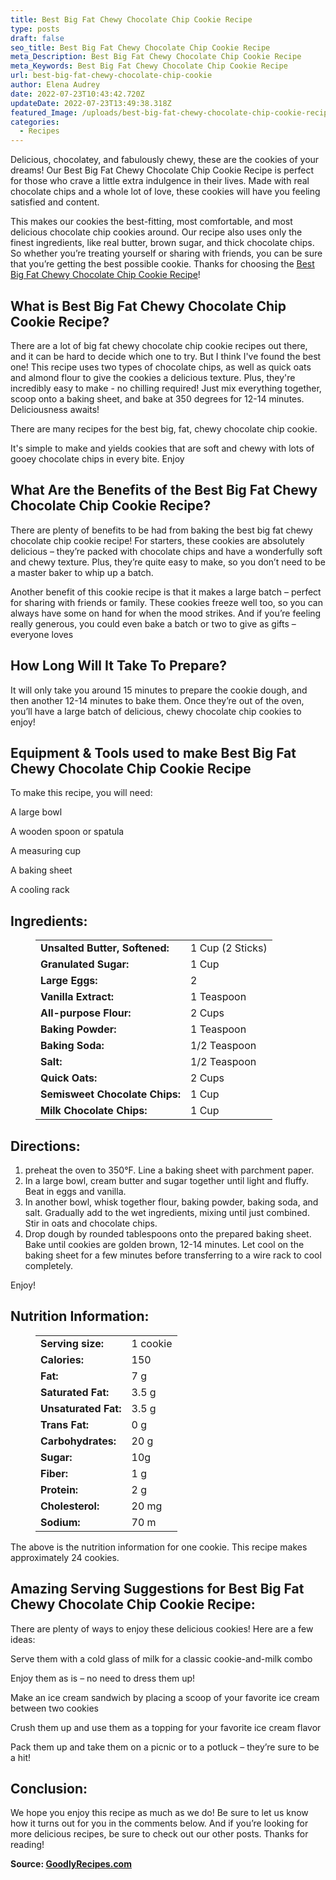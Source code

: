 ```yaml
---
title: Best Big Fat Chewy Chocolate Chip Cookie Recipe
type: posts
draft: false
seo_title: Best Big Fat Chewy Chocolate Chip Cookie Recipe
meta_Description: Best Big Fat Chewy Chocolate Chip Cookie Recipe
meta_Keywords: Best Big Fat Chewy Chocolate Chip Cookie Recipe
url: best-big-fat-chewy-chocolate-chip-cookie
author: Elena Audrey
date: 2022-07-23T10:43:42.720Z
updateDate: 2022-07-23T13:49:38.318Z
featured_Image: /uploads/best-big-fat-chewy-chocolate-chip-cookie-recipe.webp
categories:
  - Recipes
---
```

Delicious, chocolatey, and fabulously chewy, these are the cookies of your dreams! Our Best Big Fat Chewy Chocolate Chip Cookie Recipe is perfect for those who crave a little extra indulgence in their lives. Made with real chocolate chips and a whole lot of love, these cookies will have you feeling satisfied and content. 

This makes our cookies the best-fitting, most comfortable, and most delicious chocolate chip cookies around. Our recipe also uses only the finest ingredients, like real butter, brown sugar, and thick chocolate chips. So whether you’re treating yourself or sharing with friends, you can be sure that you’re getting the best possible cookie. Thanks for choosing the [Best Big Fat Chewy Chocolate Chip Cookie Recipe](https://goodlyrecipes.com/best-big-fat-chewy-chocolate-chip-cookie/)!

## **What is Best Big Fat Chewy Chocolate Chip Cookie Recipe?**

There are a lot of big fat chewy chocolate chip cookie recipes out there, and it can be hard to decide which one to try. But I think I've found the best one! This recipe uses two types of chocolate chips, as well as quick oats and almond flour to give the cookies a delicious texture. Plus, they're incredibly easy to make - no chilling required! Just mix everything together, scoop onto a baking sheet, and bake at 350 degrees for 12-14 minutes. Deliciousness awaits!

There are many recipes for the best big, fat, chewy chocolate chip cookie. 

 It's simple to make and yields cookies that are soft and chewy with lots of gooey chocolate chips in every bite. Enjoy

## **What Are the Benefits of the Best Big Fat Chewy Chocolate Chip Cookie Recipe?**

There are plenty of benefits to be had from baking the best big fat chewy chocolate chip cookie recipe! For starters, these cookies are absolutely delicious – they’re packed with chocolate chips and have a wonderfully soft and chewy texture. Plus, they’re quite easy to make, so you don’t need to be a master baker to whip up a batch.

Another benefit of this cookie recipe is that it makes a large batch – perfect for sharing with friends or family. These cookies freeze well too, so you can always have some on hand for when the mood strikes. And if you’re feeling really generous, you could even bake a batch or two to give as gifts – everyone loves

## **How Long Will It Take To Prepare?**

It will only take you around 15 minutes to prepare the cookie dough, and then another 12-14 minutes to bake them. Once they’re out of the oven, you’ll have a large batch of delicious, chewy chocolate chip cookies to enjoy!

## **Equipment & Tools used to make Best Big Fat Chewy Chocolate Chip Cookie Recipe**

To make this recipe, you will need:

A large bowl

A wooden spoon or spatula

A measuring cup

A baking sheet

A cooling rack

## **Ingredients:**

<figure class="wp-block-table is-style-stripes">
  <table>
    <tbody>
      <tr>
        <td>
          <strong>Unsalted Butter, Softened:</strong>
        </td>
        <td>1 Cup (2 Sticks)</td>
      </tr>
      <tr>
        <td>
          <strong>Granulated Sugar:</strong>
        </td>
        <td>1 Cup </td>
      </tr>
      <tr>
        <td>
          <strong>Large Eggs:</strong>
        </td>
        <td>2<tr>
        <td>
          <strong>Vanilla Extract:</strong>
        </td>
        <td>1 Teaspoon</td>
     </tr>
      <tr>
        <td>
          <strong>All-purpose Flour:</strong>
        </td>
        <td>2 Cups</td>
      </tr>
<tr>
        <td>
          <strong>Baking Powder:</strong>
        </td>
        <td>1 Teaspoon<tr>
        <td>
          <strong>Baking Soda:</strong>
        </td>
        <td>1/2 Teaspoon</td>
      </tr>
<tr>
        <td>
          <strong>Salt:</strong>
        </td>
        <td>1/2 Teaspoon</td>
      </tr>
      <tr>
        <td>
          <strong>Quick Oats:</strong>
        </td>
        <td>2 Cups</td>
      </tr>
<tr>
        <td>
          <strong>Semisweet Chocolate Chips:</strong>
        </td>
        <td>1 Cup</td>
      </tr>
      <tr>
        <td>
          <strong>Milk Chocolate Chips:</strong>
        </td>
        <td>1 Cup</td>
      </tr>
    </tbody>
  </table>
</figure>

## **Directions:**

1. preheat the oven to 350°F. Line a baking sheet with parchment paper.
2. In a large bowl, cream butter and sugar together until light and fluffy. Beat in eggs and vanilla.
3. In another bowl, whisk together flour, baking powder, baking soda, and salt. Gradually add to the wet ingredients, mixing until just combined. Stir in oats and chocolate chips.
4. Drop dough by rounded tablespoons onto the prepared baking sheet. Bake until cookies are golden brown, 12-14 minutes. Let cool on the baking sheet for a few minutes before transferring to a wire rack to cool completely.

Enjoy!

## **Nutrition Information:**

<figure class="wp-block-table is-style-stripes">
  <table> 
    <tbody>
<tr>
        <td>
          <strong>Serving size:</strong>
        </td>
        <td>1 cookie</td>
      </tr>
      <tr>
        <td>
          <strong>Calories:</strong>
        </td>
        <td>150</td>
      </tr>
      <tr>
        <td>
          <strong>Fat:</strong>
        </td>
        <td> 7 g</td>
      </tr>
      <tr>
        <td>
          <strong>Saturated Fat:</strong>
        </td>
        <td>3.5 g</td>
      </tr>
<tr>
        <td>
          <strong>Unsaturated Fat:</strong>
        </td>
        <td>3.5 g</td>
      </tr>
<tr>
        <td>
          <strong>Trans Fat:</strong>
        </td>
        <td>0 g</td>
     </tr>
<tr>
        <td>
          <strong>Carbohydrates:</strong>
        </td>
        <td>20 g</td>
     </tr>
<tr>
        <td>
          <strong>Sugar:</strong>
        </td>
        <td>10g</td>
     </tr>
<tr>
        <td>
          <strong>Fiber:</strong>
        </td>
        <td>1 g</td>
     </tr>
<tr>
        <td>
          <strong>Protein:</strong>
        </td>
        <td>2 g</td>
     </tr>
<tr>
        <td>
          <strong>Cholesterol:</strong>
        </td>
        <td>20 mg</td>
     </tr>
<tr>
        <td>
          <strong>Sodium:</strong>
        </td>
        <td>70 m</td>
     </tr>
    </tbody>
  </table>
</figure>

The above is the nutrition information for one cookie. This recipe makes approximately 24 cookies.

## **Amazing Serving Suggestions for Best Big Fat Chewy Chocolate Chip Cookie Recipe:**

There are plenty of ways to enjoy these delicious cookies! Here are a few ideas:

Serve them with a cold glass of milk for a classic cookie-and-milk combo

Enjoy them as is – no need to dress them up!

Make an ice cream sandwich by placing a scoop of your favorite ice cream between two cookies

Crush them up and use them as a topping for your favorite ice cream flavor

Pack them up and take them on a picnic or to a potluck – they’re sure to be a hit!

## **Conclusion:**

We hope you enjoy this recipe as much as we do! Be sure to let us know how it turns out for you in the comments below. And if you’re looking for more delicious recipes, be sure to check out our other posts. Thanks for reading!

**Source: <a href="https://goodlyrecipes.com/" target="_blank" rel="noopener">GoodlyRecipes.com</a>**